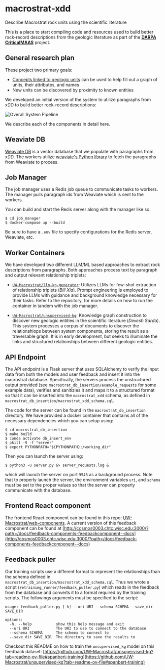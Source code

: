 # macrostrat-xdd
Describe Macrostrat rock units using the scientific literature

This is a place to start compiling code and resources used to build better rock-record descriptions from the
geologic literature as part of the [**DARPA CriticalMAAS**](https://github.com/UW-Macrostrat/CriticalMAAS)
project.


## General research plan

These project two primary goals: 
- [Concepts linked to geologic units](notes/unit-description.md) can be used to help fill out a graph of units, their attributes, and names
- New units can be discovered by proximity to known entities

We developed an initial version of the system to utilize paragraphs from xDD to build better rock-record descriptions:

![Overall System Pipeline](images/overall_pipeline.jpg)

We describe each of the components in detail here. 

## Weaviate DB

[Weaviate DB](https://weaviate.io/) is a vector database that we populate with paragraphs from xDD. The workers utilize [weaviate's Python library](https://weaviate.io/developers/weaviate/client-libraries/python) to fetch the paragraphs from Weaviate to process. 

## Job Manager

The job manager uses a Redis job queue to communicate tasks to workers. The manager pulls paragraph ids from Weaviate which is sent to the workers. 

You can build and start the Redis server along with the manager like so:
```
$ cd job_manager
$ docker-compose up --build
```

Be sure to have a `.env` file to specify configurations for the Redis server, Weaviate, etc. 

## Worker Containers

We have developed two different LLM/ML based approaches to extract rock descriptions from paragraphs. Both approaches process text by paragraph and output relevant relationship triplets:

- [`UW-Macrostrat/llm-kg-generator`](https://github.com/UW-Macrostrat/llm-kg-generator/):
  Utilizes LLMs for few-shot extraction of relationship triplets (_Bill Xia_). Prompt engineering is employed to provide LLMs
  with guidance and background knowledge necessary for their tasks. Refer to the repository, for more details on how to
  run the container in tandem with the job manager.

- [`UW-Macrostrat/unsupervised-kg`](https://github.com/UW-Macrostrat/unsupervised-kg):
  Knowledge graph construction to discover new geologic entities in the
  scientific literature (_Devesh Sarda_). This system processes a corpus of documents
  to discover the relationshiops between system components, storing the result as a traversable graph. It is in early
  development, but seeks to illuminate the links and structured relationships between different geologic entities.

## API Endpoint

The API endpoint is a Flask server that uses SQLAlchemy to verify the input data from both the models and user feedback and insert it into the macrostrat database. Specifically, the servers process the unstructured output provided (see `macrostrat_db_insertion/example_requests` for some example data), verifies and sanitizies it and maps it to a structured format so that it can be inserted into the `macrostrat_xdd` schema, as defined in `macrostrat_db_insertion/macrostrat_xdd_schema.sql`.

The code for the server can be found in the `macrostrat_db_insertion` directory. We have provided a docker container that contains all of the necessary dependencies which you can setup using:
```
$ cd macrostrat_db_insertion
$ make build
$ conda activate db_insert_env
$ pkill -9 -f "server"
$ export PYTHONPATH="${PYTHONPATH}:/working_dir"
```

Then you can launch the server using:
```
$ python3 -u server.py &> server_requests.log &
```

which will launch the server on port `9543` as a background process. Note that to properly launch the server, the environment variables `uri`, and `schema` must be set to the proper values so that the server can properly communicate
with the database. 

## Frontend React component

The frontend React component can be found in this repo: [UW-Macrostrat/web-components](https://github.com/UW-Macrostrat/web-components/tree/main/packages/feedback-components). A current version of this feedback component can be found at [http://cosmos0003.chtc.wisc.edu:3000/?path=/docs/feedback-components-feedbackcomponent--docs](http://cosmos0003.chtc.wisc.edu:3000/?path=/docs/feedback-components-feedbackcomponent--docs) 

## Feedback puller

Our training scripts use a different format to represent the relationships than the schema defined in `macrostrat_db_insertion/macrostrat_xdd_schema.sql`. Thus we wrote a script (`retraining_runner/feedback_puller.py`) which reads in the feedback from the database and converts it to a format required by the training scripts. The followings arguments must be specified to the script:
```
usage: feedback_puller.py [-h] --uri URI --schema SCHEMA --save_dir SAVE_DIR

options:
  -h, --help           show this help message and exit
  --uri URI            The URI to use to connect to the database
  --schema SCHEMA      The schema to connect to
  --save_dir SAVE_DIR  The directory to save the results to
```

Checkout this README on how to train the `unsupervised_kg` model on this feedback dataset: [https://github.com/UW-Macrostrat/unsupervised-kg?tab=readme-ov-file#spanbert-training](https://github.com/UW-Macrostrat/unsupervised-kg?tab=readme-ov-file#spanbert-training)